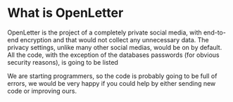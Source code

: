 # What is OpenLetter
OpenLetter is the project of a completely private social media, with end-to-end encryption and that would not collect any unnecessary data.
The privacy settings, unlike many other social medias, would be on by default.
All the code, with the exception of the databases passwords (for obvious security reasons), is going to be listed

We are starting programmers, so the code is probably going to be full of errors, we would be very happy if you could help by either sending new code or improving ours.
